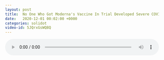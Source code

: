 ```yaml
---
layout: post
title:  No One Who Got Moderna's Vaccine In Trial Developed Severe COVID-19
date:   2020-12-01 00:02:00 +0000
categories: solidot
video-id: 5JQrxGsWQ8Q
---
```


<audio src="/assets/0387226b0a4a0d53b66cd34391c4a483.mp3" style="width: 100%;" controls></audio>

